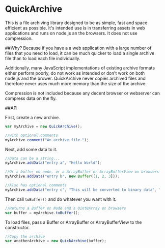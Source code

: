 QuickArchive
============

This is a file archiving library designed to be as simple, fast and space efficient
as possible. It's intended use is in transferring assets in web applications and
runs on node.js an the browsers. It does not use compression.




##Why?
Because if you have a a web application with a large number of files that you need
to load, it can be much quicker to load a single archive file than to load each file
individually.

Additionally, many JavaScript implementations of existing archive formats either
perform poorly, do not work as intended or don't work on both node.js and the brower.
QuickArchive never copies archived files and therefore never uses much more memory 
than the size of the archive.

Compression is not included because any decent browser or webserver can compress data
on the fly.




##API

First, create a new archive.

```javascript
var myArchive = new QuickArchive();

//with optional comments
myArchive.comment("An archive file.");
```

Next, add some data to it.

```javascript
//Data can be a string...
myArchive.addData("entry a", "Hello World");

//Or a buffer on node, or a ArrayBuffer or ArrayBufferView on browsers
myArchive.addData("entry b", new Buffer([1, 2, 3]));

//Also has optional comments
myArchive.addData("entry c", "This will be converted to binary data", "This is a text comment.");
```

Then call `toBuffer()` and do whatever you want with it.

```javascript
//Returns a Buffer on Node and a Uint8Array on browsers
var buffer = myArchive.toBuffer();
```

To load files, pass a Buffer or ArrayBuffer or ArrayBufferView to the constructor.

```javascript
//Copy the archive
var anotherArchive = new QuickArchive(buffer);
```





























